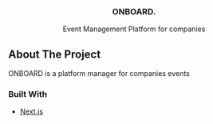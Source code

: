 <br />
<p align="center">
  <h3 align="center">ONBOARD.</h3>
  <p align="center">
   Event Management Platform for companies<br />
  </p>
</p>

<!-- ABOUT THE PROJECT -->
## About The Project
ONBOARD is a platform manager for companies events<br>

### Built With

* [Next.js](https://nextjs.org/)
